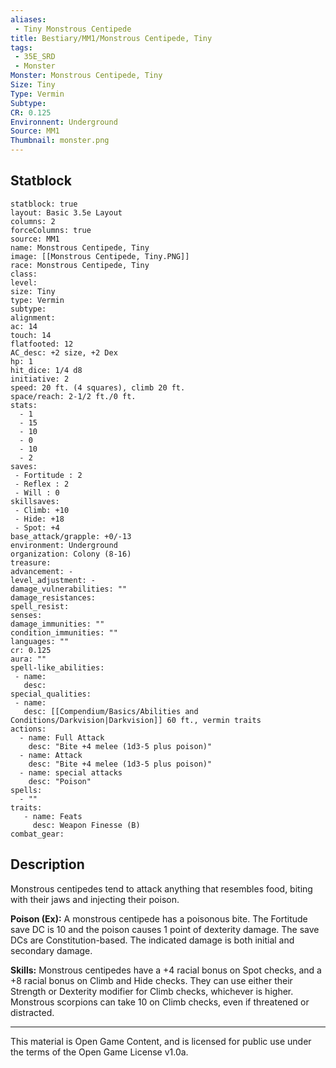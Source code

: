 ```yaml
---
aliases:
 - Tiny Monstrous Centipede
title: Bestiary/MM1/Monstrous Centipede, Tiny
tags: 
 - 35E_SRD
 - Monster
Monster: Monstrous Centipede, Tiny
Size: Tiny
Type: Vermin
Subtype: 
CR: 0.125
Environnent: Underground
Source: MM1
Thumbnail: monster.png
---
```


## Statblock

```statblock
statblock: true
layout: Basic 3.5e Layout
columns: 2
forceColumns: true
source: MM1 
name: Monstrous Centipede, Tiny
image: [[Monstrous Centipede, Tiny.PNG]]
race: Monstrous Centipede, Tiny
class: 
level: 
size: Tiny
type: Vermin
subtype: 
alignment: 
ac: 14
touch: 14
flatfooted: 12
AC_desc: +2 size, +2 Dex
hp: 1
hit_dice: 1/4 d8
initiative: 2
speed: 20 ft. (4 squares), climb 20 ft.
space/reach: 2-1/2 ft./0 ft.
stats:
  - 1
  - 15
  - 10
  - 0
  - 10
  - 2
saves:
 - Fortitude : 2
 - Reflex : 2
 - Will : 0
skillsaves:
 - Climb: +10
 - Hide: +18
 - Spot: +4
base_attack/grapple: +0/-13
environment: Underground
organization: Colony (8-16)
treasure: 
advancement: -
level_adjustment: -
damage_vulnerabilities: ""
damage_resistances: 
spell_resist: 
senses: 
damage_immunities: ""
condition_immunities: ""
languages: ""
cr: 0.125
aura: ""
spell-like_abilities:
 - name: 
   desc: 
special_qualities:
 - name:
   desc: [[Compendium/Basics/Abilities and Conditions/Darkvision|Darkvision]] 60 ft., vermin traits
actions:
  - name: Full Attack
    desc: "Bite +4 melee (1d3-5 plus poison)"
  - name: Attack
    desc: "Bite +4 melee (1d3-5 plus poison)"
  - name: special attacks
    desc: "Poison"
spells:
  - ""
traits:
   - name: Feats
     desc: Weapon Finesse (B)
combat_gear:  
```

## Description



Monstrous centipedes tend to attack anything that resembles food, biting with their jaws and injecting their poison.


**Poison (Ex):** A monstrous centipede has a poisonous bite. The Fortitude save DC is 10 and the poison causes 1 point of dexterity damage. The save DCs are Constitution-based. The indicated damage is both initial and secondary damage.


**Skills:** Monstrous centipedes have a +4 racial bonus on Spot checks, and a +8 racial bonus on Climb and Hide checks. They can use either their Strength or Dexterity modifier for Climb checks, whichever is higher. Monstrous scorpions can take 10 on Climb checks, even if threatened or distracted.

---

This material is Open Game Content, and is licensed for public use under the terms of the Open Game License v1.0a.
